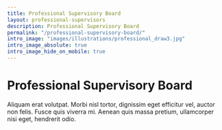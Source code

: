 ```yaml
---
title: Professional Supervisory Board
layout: professional-supervisors
description: Professional Supervisory Board
permalink: "/professional-supervisory-board/"
intro_image: "images/illustrations/professional_draw3.jpg"
intro_image_absolute: true
intro_image_hide_on_mobile: true
---
```


# Professional Supervisory Board

Aliquam erat volutpat. Morbi nisl tortor, dignissim eget efficitur vel, auctor non felis. Fusce quis viverra mi. Aenean quis massa pretium, ullamcorper nisi eget, hendrerit odio.
